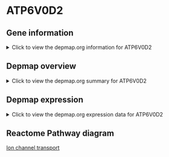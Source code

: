 <h1>ATP6V0D2</h1>

<h2>Gene information</h2>
<details>
  <summary>Click to view the depmap.org information for ATP6V0D2</summary>
  <iframe src="https://depmap.org/portal/gene/ATP6V0D2?tab=about" style="border:none;width:100%;height:800px"></iframe>
</details>

<h2>Depmap overview</h2>
<details>
  <summary>Click to view the depmap.org summary for ATP6V0D2</summary>
  <iframe src="https://depmap.org/portal/gene/ATP6V0D2?tab=overview" style="border:none;width:100%;height:800px"></iframe>
</details>

<h2>Depmap expression</h2>
<details>
  <summary>Click to view the depmap.org expression data for ATP6V0D2</summary>
  <iframe src="https://depmap.org/portal/gene/ATP6V0D2?tab=characterization" style="border:none;width:100%;height:800px"></iframe>
</details>



<h2>Reactome Pathway diagram</h2>
<a href="https://reactome.org/PathwayBrowser/#/R-HSA-983712">Ion channel transport</a>



